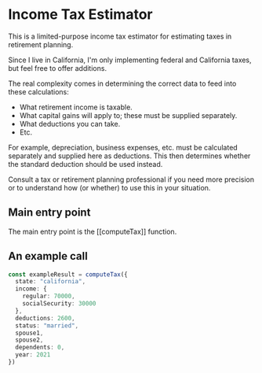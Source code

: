 # Income Tax Estimator

This is a limited-purpose income tax estimator for estimating taxes in retirement planning.

Since I live in California, I'm only implementing federal and California taxes, but feel free to offer additions.

The real complexity comes in determining the correct data to feed into these calculations:

* What retirement income is taxable.
* What capital gains will apply to; these must be supplied separately.
* What deductions you can take.
* Etc.

For example, depreciation, business expenses, etc. must be calculated separately and supplied
here as deductions. This then determines whether the standard deduction should be used instead.

Consult a tax or retirement planning professional if you need more precision or to understand
how (or whether) to use this in your situation.

## Main entry point

The main entry point is the [[computeTax]] function.

## An example call

```typescript
const exampleResult = computeTax({
  state: "california",
  income: {
    regular: 70000,
    socialSecurity: 30000
  },
  deductions: 2600,
  status: "married",
  spouse1,
  spouse2,
  dependents: 0,
  year: 2021
})
```
